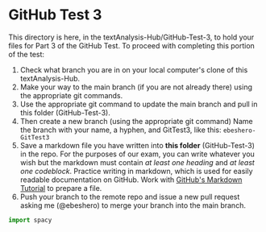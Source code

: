 # GitHub Test 3

This directory is here, in the textAnalysis-Hub/GitHub-Test-3, to hold your files for Part 3 of the GitHub Test. 
To proceed with completing this portion of the test:

1. Check what branch you are in on your local computer's clone of this textAnalysis-Hub.
1. Make your way to the main branch (if you are not already there) using the appropriate git commands. 
1. Use the appropriate git command to update the main branch and pull in this folder (GitHub-Test-3).
1. Then create a new branch (using the appropriate git command) Name the branch with your name, a hyphen, and GitTest3, like this: `ebeshero-GitTest3`
1. Save a markdown file you have written into **this folder** (GitHub-Test-3) in the repo. For the purposes of our exam, you can write whatever you wish but the markdown must contain *at least one heading* and *at least one codeblock*. Practice writing in markdown, which is used for easily readable documentation on GitHub. Work with [GitHub's Markdown Tutorial](https://docs.github.com/en/get-started/writing-on-github/getting-started-with-writing-and-formatting-on-github/basic-writing-and-formatting-syntax) to prepare a file. 
1. Push your branch to the remote repo and issue a new pull request asking me (@ebeshero) to merge your branch into the main branch.


```python
import spacy
```
